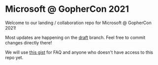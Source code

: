 # Microsoft @ GopherCon 2021

Welcome to our landing / collaboration repo for Microsoft @ GopherCon 2021!

Most updates are happening on the [draft](./tree/draft) branch. Feel free to commit changes directly there!

We will use [this gist](https://gist.github.com/asw101/cc31cf8d03e68bd45db172788cff015b) for FAQ and anyone who doesn't have access to this repo yet.
